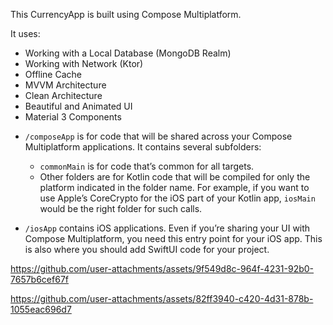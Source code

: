 This CurrencyApp is built using Compose Multiplatform.

It uses:
- Working with a Local Database (MongoDB Realm)
- Working with Network (Ktor)
- Offline Cache
- MVVM Architecture
- Clean Architecture
- Beautiful and Animated UI
- Material 3 Components

* `/composeApp` is for code that will be shared across your Compose Multiplatform applications.
  It contains several subfolders:
  - `commonMain` is for code that’s common for all targets.
  - Other folders are for Kotlin code that will be compiled for only the platform indicated in the folder name.
    For example, if you want to use Apple’s CoreCrypto for the iOS part of your Kotlin app,
    `iosMain` would be the right folder for such calls.

* `/iosApp` contains iOS applications. Even if you’re sharing your UI with Compose Multiplatform, 
  you need this entry point for your iOS app. This is also where you should add SwiftUI code for your project.

https://github.com/user-attachments/assets/9f549d8c-964f-4231-92b0-7657b6cef67f




https://github.com/user-attachments/assets/82ff3940-c420-4d31-878b-1055eac696d7








